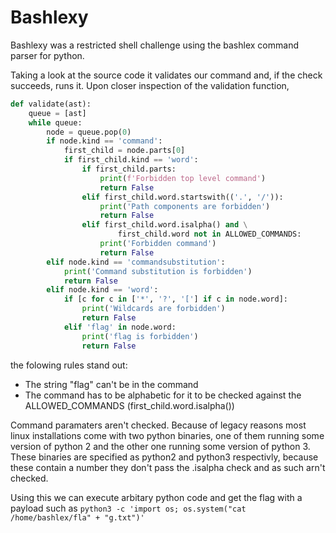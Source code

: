 # Bashlexy

Bashlexy was a restricted shell challenge using the bashlex command parser for python.

Taking a look at the source code it validates our command and, if the check succeeds, runs it. Upon closer inspection of the validation function,
```python
def validate(ast):
    queue = [ast]
    while queue:
        node = queue.pop(0)
        if node.kind == 'command':
            first_child = node.parts[0]
            if first_child.kind == 'word':
                if first_child.parts:
                    print(f'Forbidden top level command')
                    return False
                elif first_child.word.startswith(('.', '/')):
                    print('Path components are forbidden')
                    return False
                elif first_child.word.isalpha() and \
                        first_child.word not in ALLOWED_COMMANDS:
                    print('Forbidden command')
                    return False
        elif node.kind == 'commandsubstitution':
            print('Command substitution is forbidden')
            return False
        elif node.kind == 'word':
            if [c for c in ['*', '?', '['] if c in node.word]:
                print('Wildcards are forbidden')
                return False
            elif 'flag' in node.word:
                print('flag is forbidden')
                return False
```
the folowing rules stand out:
  * The string "flag" can't be in the command
  * The command has to be alphabetic for it to be checked against the ALLOWED_COMMANDS (first_child.word.isalpha())

Command paramaters aren't checked. Because of legacy reasons most linux installations come with two python binaries, one of them running some version of python 2
and the other one running some version of python 3. These binaries are specified as python2 and python3 respectivly, because these contain a number they don't 
pass the .isalpha check and as such arn't checked. 

Using this we can execute arbitary python code and get the flag with a payload such as 
`python3 -c 'import os; os.system("cat /home/bashlex/fla" + "g.txt")'`
